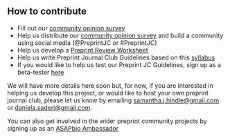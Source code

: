 ## How to contribute
 
   * Fill out our [community opinion survey](https://docs.google.com/forms/d/1SQbmUUaMiBUbCNvq1UeXYNVljIftOcA-W1qGF_cr6Pc/edit)
   * Help us distribute our [community opinion survey](https://docs.google.com/forms/d/1SQbmUUaMiBUbCNvq1UeXYNVljIftOcA-W1qGF_cr6Pc/edit) and build a community using social media (@PreprintJC or #PreprintJC)
   * Help us develop a [Preprint Review Worksheet](https://github.com/SamanthaHindle/preprint_JournalClub/projects/1)
   * Help us write Preprint Journal Club Guidelines based on this [syllabus](http://asapbio.org/10-ways)
   * If you would like to help us test our Preprint JC Guidelines, sign up as a beta-tester [here](https://github.com/SamanthaHindle/preprint_JournalClub/projects/4)


We will have more details here soon but, for now, if you are interested in helping us develop this project, or would like to host your own preprint journal club, please let us know by emailing samantha.j.hindle@gmail.com or daniela.saderi@gmail.com.

You can also get involved in the wider preprint community projects by signing up as an [ASAPbio Ambassador](http://asapbio.org/asapbio-ambassadors)
